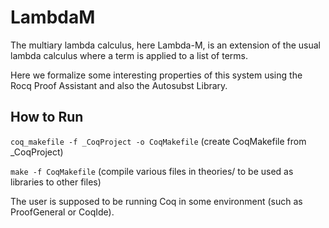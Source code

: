 # LambdaM
The multiary lambda calculus, here Lambda-M, is an extension of the usual lambda calculus where a term is applied to a list of terms. 

Here we formalize some interesting properties of this system using the Rocq Proof Assistant and also the Autosubst Library.

## How to Run
`coq_makefile -f _CoqProject -o CoqMakefile` (create CoqMakefile from _CoqProject)

`make -f CoqMakefile` (compile various files in theories/ to be used as libraries to other files)

The user is supposed to be running Coq in some environment (such as ProofGeneral or CoqIde). 
